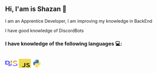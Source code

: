 ## Hi, I'am is Shazan 🌟

I am an Apprentice Developer, I am improving 
my knowledge in BackEnd 

I have good knowledge of DiscordBots

### I have knowledge of the following languages 💻:

<div style="display: inline_block"><br>
  <img align="center" alt="Shazan" height="30" width="40" src="https://raw.githubusercontent.com/devicons/devicon/master/icons/discordjs/discordjs-original.svg">
  <img align="center" alt="Shazan" height="30" width="40" src="https://raw.githubusercontent.com/devicons/devicon/master/icons/javascript/javascript-original.svg">
  <img align="center" alt="Shazan" height="30" widht="40" src="https://raw.githubusercontent.com/devicons/devicon/master/icons/python/python-original.svg">
  </div>
